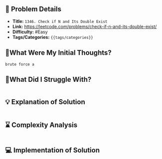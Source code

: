 ## 📝 Problem Details

- **Title:** `1346. Check if N and Its Double Exist`
- **Link:** https://leetcode.com/problems/check-if-n-and-its-double-exist/
- **Difficulty:** #Easy 
- **Tags/Categories:** `{{tags/categories}}`

## 💭What Were My Initial Thoughts?

```
brute force a
```

## 🤔What Did I Struggle With?

```

```

## 💡 Explanation of Solution

```

```

## ⌛ Complexity Analysis

```

```

## 💻 Implementation of Solution

```cpp

```